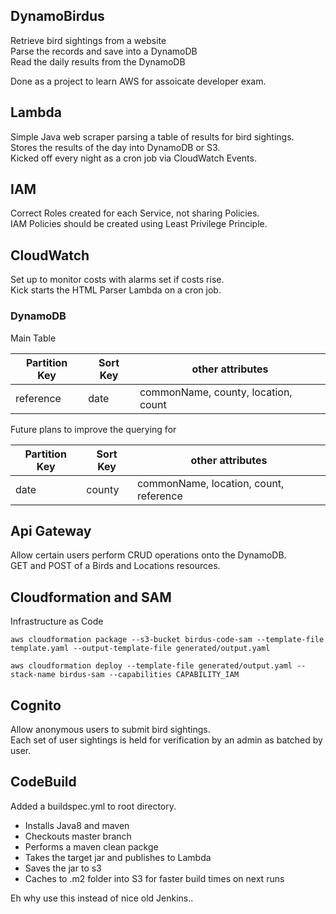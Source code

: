 ## DynamoBirdus
Retrieve bird sightings from a website  
Parse the records and save into a DynamoDB  
Read the daily results from the DynamoDB  

Done as a project to learn AWS for assoicate developer exam.  

## Lambda
Simple Java web scraper parsing a table of results for bird sightings.  
Stores the results of the day into DynamoDB or S3.  
Kicked off every night as a cron job via CloudWatch Events.  

## IAM
Correct Roles created for each Service, not sharing Policies.  
IAM Policies should be created using Least Privilege Principle.  

## CloudWatch
Set up to monitor costs with alarms set if costs rise.  
Kick starts the HTML Parser Lambda on a cron job.  

### DynamoDB

Main Table

|Partition Key |Sort Key | other attributes |
|--------------|---------|------------------|
|reference     | date    | commonName, county, location, count|

Future plans to improve the querying for 

|Partition Key |Sort Key | other attributes |
|--------------|---------|------------------|
|date          |county   | commonName, location, count, reference|

## Api Gateway
Allow certain users perform CRUD operations onto the DynamoDB.  
GET and POST of a Birds and Locations resources.  

## Cloudformation and SAM
Infrastructure as Code

```
aws cloudformation package --s3-bucket birdus-code-sam --template-file template.yaml --output-template-file generated/output.yaml

aws cloudformation deploy --template-file generated/output.yaml --stack-name birdus-sam --capabilities CAPABILITY_IAM
```

## Cognito
Allow anonymous users to submit bird sightings.  
Each set of user sightings is held for verification by an admin as batched by user.  

## CodeBuild
Added a buildspec.yml to root directory.  

- Installs Java8 and maven
- Checkouts master branch
- Performs a maven clean packge
- Takes the target jar and publishes to Lambda
- Saves the jar to s3
- Caches to .m2 folder into S3 for faster build times on next runs

Eh why use this instead of nice old Jenkins..  
